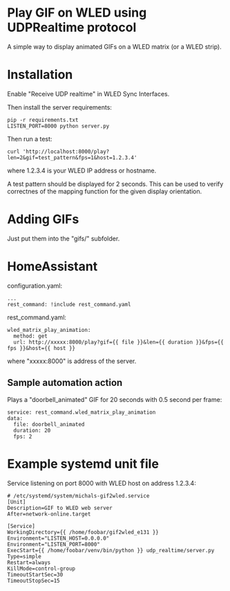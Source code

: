 # Play GIF on WLED using UDPRealtime protocol

A simple way to display animated GIFs on a WLED matrix (or a WLED strip).

# Installation
Enable "Receive UDP realtime" in WLED Sync Interfaces.

Then install the server requirements:

```
pip -r requirements.txt
LISTEN_PORT=8000 python server.py
```

Then run a test:
```
curl 'http://localhost:8000/play?len=2&gif=test_pattern&fps=1&host=1.2.3.4'
```
where 1.2.3.4 is your WLED IP address or hostname.

A test pattern should be displayed for 2 seconds. This can be used to verify correctnes of the mapping function for the given display orientation.

# Adding GIFs

Just put them into the "gifs/" subfolder.

# HomeAssistant

configuration.yaml:
```
...
rest_command: !include rest_command.yaml
```

rest_command.yaml:
```
wled_matrix_play_animation:
  method: get
  url: http://xxxxx:8000/play?gif={{ file }}&len={{ duration }}&fps={{ fps }}&host={{ host }}
```
where "xxxxx:8000" is address of the server.

## Sample automation action

Plays a "doorbell_animated" GIF for 20 seconds with 0.5 second per frame:
```
service: rest_command.wled_matrix_play_animation
data:
  file: doorbell_animated
  duration: 20
  fps: 2
```


# Example systemd unit file

Service listening on port 8000 with WLED host on address 1.2.3.4:

```
# /etc/systemd/system/michals-gif2wled.service
[Unit]
Description=GIF to WLED web server
After=network-online.target

[Service]
WorkingDirectory={{ /home/foobar/gif2wled_e131 }}
Environment="LISTEN_HOST=0.0.0.0"
Environment="LISTEN_PORT=8000"
ExecStart={{ /home/foobar/venv/bin/python }} udp_realtime/server.py
Type=simple
Restart=always
KillMode=control-group
TimeoutStartSec=30
TimeoutStopSec=15
```
